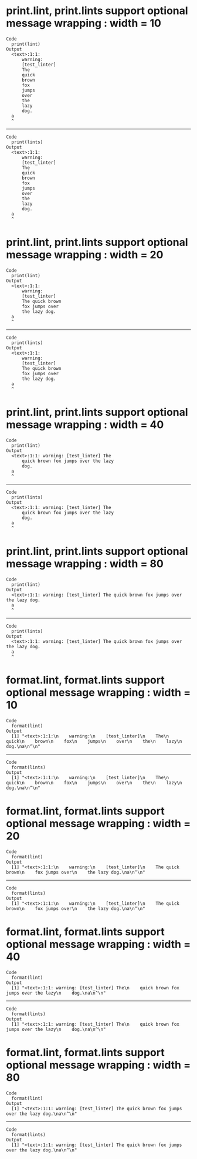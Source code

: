 # print.lint, print.lints support optional message wrapping : width = 10

    Code
      print(lint)
    Output
      <text>:1:1:
          warning:
          [test_linter]
          The
          quick
          brown
          fox
          jumps
          over
          the
          lazy
          dog.
      a
      ^

---

    Code
      print(lints)
    Output
      <text>:1:1:
          warning:
          [test_linter]
          The
          quick
          brown
          fox
          jumps
          over
          the
          lazy
          dog.
      a
      ^

# print.lint, print.lints support optional message wrapping : width = 20

    Code
      print(lint)
    Output
      <text>:1:1:
          warning:
          [test_linter]
          The quick brown
          fox jumps over
          the lazy dog.
      a
      ^

---

    Code
      print(lints)
    Output
      <text>:1:1:
          warning:
          [test_linter]
          The quick brown
          fox jumps over
          the lazy dog.
      a
      ^

# print.lint, print.lints support optional message wrapping : width = 40

    Code
      print(lint)
    Output
      <text>:1:1: warning: [test_linter] The
          quick brown fox jumps over the lazy
          dog.
      a
      ^

---

    Code
      print(lints)
    Output
      <text>:1:1: warning: [test_linter] The
          quick brown fox jumps over the lazy
          dog.
      a
      ^

# print.lint, print.lints support optional message wrapping : width = 80

    Code
      print(lint)
    Output
      <text>:1:1: warning: [test_linter] The quick brown fox jumps over the lazy dog.
      a
      ^

---

    Code
      print(lints)
    Output
      <text>:1:1: warning: [test_linter] The quick brown fox jumps over the lazy dog.
      a
      ^

# format.lint, format.lints support optional message wrapping : width = 10

    Code
      format(lint)
    Output
      [1] "<text>:1:1:\n    warning:\n    [test_linter]\n    The\n    quick\n    brown\n    fox\n    jumps\n    over\n    the\n    lazy\n    dog.\na\n^\n"

---

    Code
      format(lints)
    Output
      [1] "<text>:1:1:\n    warning:\n    [test_linter]\n    The\n    quick\n    brown\n    fox\n    jumps\n    over\n    the\n    lazy\n    dog.\na\n^\n"

# format.lint, format.lints support optional message wrapping : width = 20

    Code
      format(lint)
    Output
      [1] "<text>:1:1:\n    warning:\n    [test_linter]\n    The quick brown\n    fox jumps over\n    the lazy dog.\na\n^\n"

---

    Code
      format(lints)
    Output
      [1] "<text>:1:1:\n    warning:\n    [test_linter]\n    The quick brown\n    fox jumps over\n    the lazy dog.\na\n^\n"

# format.lint, format.lints support optional message wrapping : width = 40

    Code
      format(lint)
    Output
      [1] "<text>:1:1: warning: [test_linter] The\n    quick brown fox jumps over the lazy\n    dog.\na\n^\n"

---

    Code
      format(lints)
    Output
      [1] "<text>:1:1: warning: [test_linter] The\n    quick brown fox jumps over the lazy\n    dog.\na\n^\n"

# format.lint, format.lints support optional message wrapping : width = 80

    Code
      format(lint)
    Output
      [1] "<text>:1:1: warning: [test_linter] The quick brown fox jumps over the lazy dog.\na\n^\n"

---

    Code
      format(lints)
    Output
      [1] "<text>:1:1: warning: [test_linter] The quick brown fox jumps over the lazy dog.\na\n^\n"

